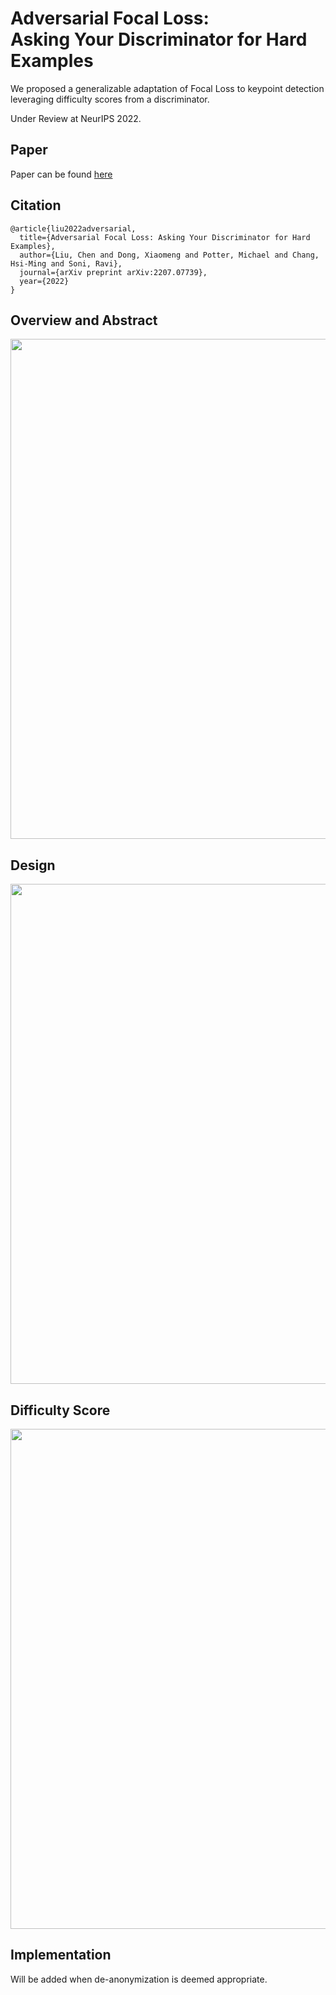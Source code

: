 # Adversarial Focal Loss: <br>Asking Your Discriminator for Hard Examples
We proposed a generalizable adaptation of Focal Loss to keypoint detection leveraging difficulty scores from a discriminator.

Under Review at NeurIPS 2022.

## Paper
Paper can be found [here](https://arxiv.org/pdf/2207.07739.pdf)

## Citation
```
@article{liu2022adversarial,
  title={Adversarial Focal Loss: Asking Your Discriminator for Hard Examples},
  author={Liu, Chen and Dong, Xiaomeng and Potter, Michael and Chang, Hsi-Ming and Soni, Ravi},
  journal={arXiv preprint arXiv:2207.07739},
  year={2022}
}
```

## Overview and Abstract
<img src="https://github.com/ChenRaphaelLiu/AdversarialFocalLoss/blob/main/paper/github_display_01.png" width="800"/>

## Design
<img src="https://github.com/ChenRaphaelLiu/AdversarialFocalLoss/blob/main/paper/github_display_02.png" width="800"/>

## Difficulty Score
<img src="https://github.com/ChenRaphaelLiu/AdversarialFocalLoss/blob/main/paper/github_display_03.png" width="800"/>

## Implementation
Will be added when de-anonymization is deemed appropriate.

